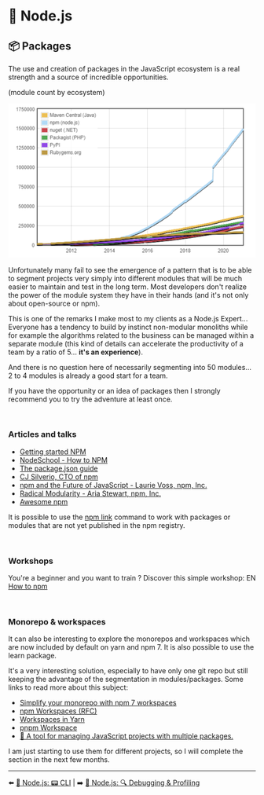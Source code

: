 # 🐢 Node.js

## 📦 Packages

The use and creation of packages in the JavaScript ecosystem is a real strength and a source of incredible opportunities.

(module count by ecosystem)

<img src="./../../../assets/nodejs/module-count.png" alt="Module count" width="800"/>

Unfortunately many fail to see the emergence of a pattern that is to be able to segment projects very simply into different modules that will be much easier to maintain and test in the long term. Most developers don't realize the power of the module system they have in their hands (and it's not only about open-source or npm).

This is one of the remarks I make most to my clients as a Node.js Expert... Everyone has a tendency to build by instinct non-modular monoliths while for example the algorithms related to the business can be managed within a separate module (this kind of details can accelerate the productivity of a team by a ratio of 5... **it's an experience**).

And there is no question here of necessarily segmenting into 50 modules... 2 to 4 modules is already a good start for a team.

If you have the opportunity or an idea of packages then I strongly recommend you to try the adventure at least once.

&nbsp;
### Articles and talks

- [Getting started NPM](https://docs.npmjs.com/getting-started)
- [NodeSchool - How to NPM](https://github.com/workshopper/how-to-npm)
- [The package.json guide](https://nodejs.dev/learn/the-package-json-guide)
- [CJ Silverio, CTO of npm](https://www.youtube.com/watch?v=HH3aNjjhMg8)
- [npm and the Future of JavaScript - Laurie Voss, npm, Inc.](https://www.youtube.com/watch?v=0PU-4GGLzGg)
- [Radical Modularity - Aria Stewart, npm, Inc.](https://www.youtube.com/watch?v=SsIdWFtp2QA)
- [Awesome npm](https://github.com/sindresorhus/awesome-npm)

It is possible to use the [npm link](https://docs.npmjs.com/cli/v6/commands/npm-link) command to work with packages or modules that are not yet published in the npm registry.


&nbsp;
### Workshops
You're a beginner and you want to train ? Discover this simple workshop: EN [How to npm](https://github.com/workshopper/how-to-npm)


&nbsp;
### Monorepo & workspaces

It can also be interesting to explore the monorepos and workspaces which are now included by default on yarn and npm 7. It is also possible to use the learn package.

It's a very interesting solution, especially to have only one git repo but still keeping the advantage of the segmentation in modules/packages. Some links to read more about this subject:

- [Simplify your monorepo with npm 7 workspaces](https://dev.to/limal/simplify-your-monorepo-with-npm-7-workspaces-5gmj)
- [npm Workspaces (RFC)](https://github.com/npm/rfcs/blob/latest/implemented/0026-workspaces.md)
- [Workspaces in Yarn](https://classic.yarnpkg.com/blog/2017/08/02/introducing-workspaces/)
- [pnpm Workspace](https://pnpm.js.org/en/workspaces)
- [🐉 A tool for managing JavaScript projects with multiple packages.](https://github.com/lerna/lerna)

I am just starting to use them for different projects, so I will complete the section in the next few months.

---

⬅️ [🐢 Node.js: 📟 CLI](./7-cli.md) |
➡️ [🐢 Node.js: 🔍 Debugging & Profiling](./9-debugging-and-profiling.md)